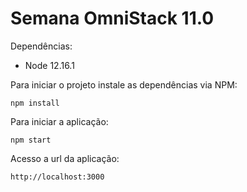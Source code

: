 # Semana OmniStack 11.0

Dependências:
- Node 12.16.1

Para iniciar o projeto instale as dependências via NPM:

`npm install`

Para iniciar a aplicação:

`npm start`

Acesso a url da aplicação:

`http://localhost:3000`